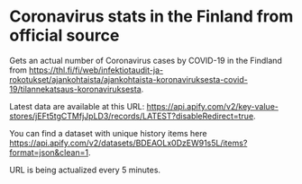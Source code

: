 # Coronavirus stats in the Finland from official source
Gets an actual number of Coronavirus cases by COVID-19 in the Findland from https://thl.fi/fi/web/infektiotaudit-ja-rokotukset/ajankohtaista/ajankohtaista-koronaviruksesta-covid-19/tilannekatsaus-koronaviruksesta.

Latest data are available at this URL: https://api.apify.com/v2/key-value-stores/jEFt5tgCTMfjJpLD3/records/LATEST?disableRedirect=true.

You can find a dataset with unique history items here https://api.apify.com/v2/datasets/BDEAOLx0DzEW91s5L/items?format=json&clean=1.

URL is being actualized every 5 minutes.